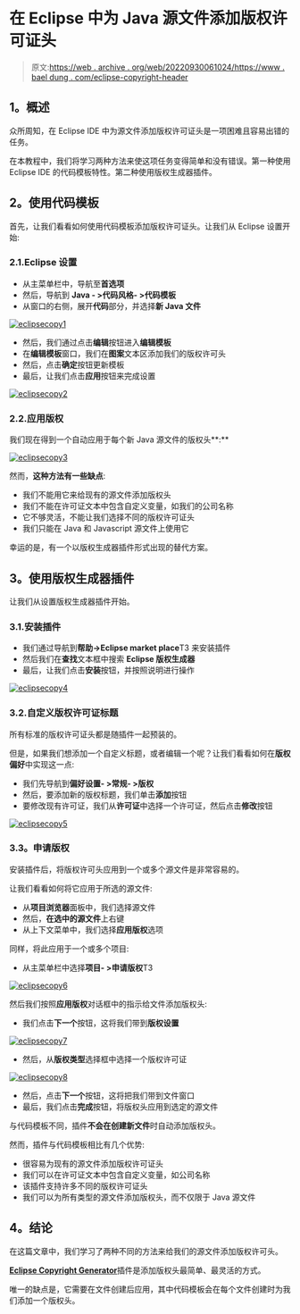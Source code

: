 # 在 Eclipse 中为 Java 源文件添加版权许可证头

> 原文:[https://web . archive . org/web/20220930061024/https://www . bael dung . com/eclipse-copyright-header](https://web.archive.org/web/20220930061024/https://www.baeldung.com/eclipse-copyright-header)

## 1。概述

众所周知，在 Eclipse IDE 中为源文件添加版权许可证头是一项困难且容易出错的任务。

在本教程中，我们将学习两种方法来使这项任务变得简单和没有错误。第一种使用 Eclipse IDE 的代码模板特性。第二种使用版权生成器插件。

## 2。使用代码模板

首先，让我们看看如何使用代码模板添加版权许可证头。让我们从 Eclipse 设置开始:

### 2.1.Eclipse 设置

*   从主菜单栏中，导航至**首选项**
*   然后，导航到 **Java - >代码风格- >代码模板**
*   从窗口的右侧，展开**代码**部分，并选择**新 Java 文件**

[![eclipsecopy1](img/d0166f46de563550b0e05ecdb5af9e30.png)](/web/20220628113315/https://www.baeldung.com/wp-content/uploads/2019/07/eclipsecopy1.png)

*   然后，我们通过点击**编辑**按钮进入**编辑模板**
*   在**编辑模板**窗口，我们在**图案**文本区添加我们的版权许可头
*   然后，点击**确定**按钮更新模板
*   最后，让我们点击**应用**按钮来完成设置

[![eclipsecopy2](img/3135264d89ac97db280b94543843c14a.png)](/web/20220628113315/https://www.baeldung.com/wp-content/uploads/2019/07/eclipsecopy2.png)

### 2.2.应用版权

我们现在得到一个自动应用于每个新 Java 源文件的版权头**:**

[![eclipsecopy3](img/9bed0522ee9024718da34d760d1a9414.png)](/web/20220628113315/https://www.baeldung.com/wp-content/uploads/2019/07/eclipsecopy3.png)

然而，**这种方法有一些缺点**:

*   我们不能用它来给现有的源文件添加版权头
*   我们不能在许可证文本中包含自定义变量，如我们的公司名称
*   它不够灵活，不能让我们选择不同的版权许可证头
*   我们只能在 Java 和 Javascript 源文件上使用它

幸运的是，有一个以版权生成器插件形式出现的替代方案。

## 3。使用版权生成器插件

让我们从设置版权生成器插件开始。

### 3.1.安装插件

*   我们通过导航到**帮助->Eclipse market place**T3 来安装插件
*   然后我们在**查找**文本框中搜索 **Eclipse 版权生成器**
*   最后，让我们点击**安装**按钮，并按照说明进行操作

[![eclipsecopy4](img/b72f5036c55c78a3152f3cecacac45ac.png)](/web/20220628113315/https://www.baeldung.com/wp-content/uploads/2019/07/eclipsecopy4.png)

### 3.2.自定义版权许可证标题

所有标准的版权许可证头都是随插件一起预装的。

但是，如果我们想添加一个自定义标题，或者编辑一个呢？让我们看看如何在**版权偏好**中实现这一点:

*   我们先导航到**偏好设置- >常规- >版权**
*   然后，要添加新的版权标题，我们单击**添加**按钮
*   要修改现有许可证，我们从**许可证**中选择一个许可证，然后点击**修改**按钮

[![eclipsecopy5](img/fed46050f5ddbfe32ad393f45821ea22.png)](/web/20220628113315/https://www.baeldung.com/wp-content/uploads/2019/07/eclipsecopy5.png)

### 3.3。申请版权

安装插件后，将版权许可头应用到一个或多个源文件是非常容易的。

让我们看看如何将它应用于所选的源文件:

*   从**项目浏览器**面板中，我们选择源文件
*   然后，**在选中的源文件**上右键
*   从上下文菜单中，我们选择**应用版权**选项

同样，将此应用于一个或多个项目:

*   从主菜单栏中选择**项目- >申请版权**T3

[![eclipsecopy6](img/f82f11772150efb6659129952ff5690e.png)](/web/20220628113315/https://www.baeldung.com/wp-content/uploads/2019/07/eclipsecopy6.png)

然后我们按照**应用版权**对话框中的指示给文件添加版权头:

*   我们点击**下一个**按钮，这将我们带到**版权设置**

[![eclipsecopy7](img/b86795f35d6d8e0f87ad6bc38ae69d21.png)](/web/20220628113315/https://www.baeldung.com/wp-content/uploads/2019/07/eclipsecopy7.png)

*   然后，从**版权类型**选择框中选择一个版权许可证

[![eclipsecopy8](img/4f7d78877bd147b2d0c082eaad570d29.png)](/web/20220628113315/https://www.baeldung.com/wp-content/uploads/2019/07/eclipsecopy8.png)

*   然后，点击**下一个**按钮，这将把我们带到文件窗口
*   最后，我们点击**完成**按钮，将版权头应用到选定的源文件

与代码模板不同，插件**不会在创建新文件**时自动添加版权头。

然而，插件与代码模板相比有几个优势:

*   很容易为现有的源文件添加版权许可证头
*   我们可以在许可证文本中包含自定义变量，如公司名称
*   该插件支持许多不同的版权许可证头
*   我们可以为所有类型的源文件添加版权头，而不仅限于 Java 源文件

## 4。结论

在这篇文章中，我们学习了两种不同的方法来给我们的源文件添加版权许可头。

[**Eclipse Copyright Generator**](https://web.archive.org/web/20220628113315/https://jmini.github.io/Eclipse-Copyright-Generator)插件是添加版权头最简单、最灵活的方式。

唯一的缺点是，它需要在文件创建后应用，其中代码模板会在每个文件创建时为我们添加一个版权头。